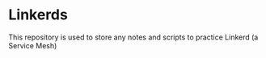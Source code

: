 # Linkerds
This repository is used to store any notes and scripts to practice Linkerd (a Service Mesh)
